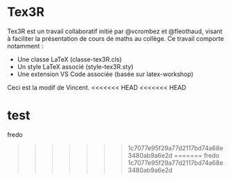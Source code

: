 # Tex3R

Tex3R est un travail collaboratif initié par @vcrombez et @fleothaud, visant à faciliter la présentation de cours de maths au collège. Ce travail comporte notamment :
- Une classe LaTeX (classe-tex3R.cls)
- Un style LaTeX associé (style-tex3R.sty)
- Une extension VS Code associée (basée sur latex-workshop)

Ceci est la modif de Vincent.
<<<<<<< HEAD
<<<<<<< HEAD

test
=======
fredo
>>>>>>> 1c7077e95f29a77d2117bd74a68e3480ab9a6e2d
=======
fredo
>>>>>>> 1c7077e95f29a77d2117bd74a68e3480ab9a6e2d
